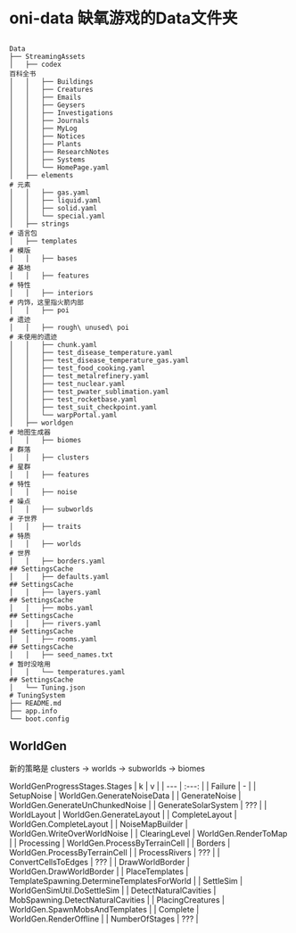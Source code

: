 # oni-data 缺氧游戏的Data文件夹

##

```
Data
├── StreamingAssets
│   ├── codex                                                                     百科全书
│   │   ├── Buildings
│   │   ├── Creatures
│   │   ├── Emails
│   │   ├── Geysers
│   │   ├── Investigations
│   │   ├── Journals
│   │   ├── MyLog
│   │   ├── Notices
│   │   ├── Plants
│   │   ├── ResearchNotes
│   │   ├── Systems
│   │   └── HomePage.yaml
│   ├── elements                                                                  # 元素
│   │   ├── gas.yaml
│   │   ├── liquid.yaml
│   │   ├── solid.yaml
│   │   └── special.yaml
│   ├── strings                                                                   # 语言包
│   ├── templates                                                                 # 模版
│   │   ├── bases                                                                   # 基地
│   │   ├── features                                                                # 特性
│   │   ├── interiors                                                               # 内饰，这里指火箭内部
│   │   ├── poi                                                                     # 遗迹
│   │   ├── rough\ unused\ poi                                                      # 未使用的遗迹
│   │   ├── chunk.yaml
│   │   ├── test_disease_temperature.yaml
│   │   ├── test_disease_temperature_gas.yaml
│   │   ├── test_food_cooking.yaml
│   │   ├── test_metalrefinery.yaml
│   │   ├── test_nuclear.yaml
│   │   ├── test_pwater_sublimation.yaml
│   │   ├── test_rocketbase.yaml
│   │   ├── test_suit_checkpoint.yaml
│   │   └── warpPortal.yaml
│   ├── worldgen                                                                  # 地图生成器
│   │   ├── biomes                                                                  # 群落
│   │   ├── clusters                                                                # 星群
│   │   ├── features                                                                # 特性
│   │   ├── noise                                                                   # 噪点
│   │   ├── subworlds                                                               # 子世界
│   │   ├── traits                                                                  # 特质
│   │   ├── worlds                                                                  # 世界
│   │   ├── borders.yaml                                                            ## SettingsCache
│   │   ├── defaults.yaml                                                           ## SettingsCache
│   │   ├── layers.yaml                                                             ## SettingsCache
│   │   ├── mobs.yaml                                                               ## SettingsCache
│   │   ├── rivers.yaml                                                             ## SettingsCache
│   │   ├── rooms.yaml                                                              ## SettingsCache
│   │   ├── seed_names.txt                                                          # 暂时没啥用
│   │   └── temperatures.yaml                                                       ## SettingsCache
│   └── Tuning.json                                                               # TuningSystem
├── README.md
├── app.info
└── boot.config
```

## WorldGen

新的策略是
clusters -> worlds -> subworlds -> biomes

WorldGenProgressStages.Stages
| k | v |
| --- | :---: |
| Failure | - |
| SetupNoise | WorldGen.GenerateNoiseData |
| GenerateNoise | WorldGen.GenerateUnChunkedNoise |
| GenerateSolarSystem | ??? |
| WorldLayout | WorldGen.GenerateLayout |
| CompleteLayout | WorldGen.CompleteLayout |
| NoiseMapBuilder | WorldGen.WriteOverWorldNoise |
| ClearingLevel | WorldGen.RenderToMap |
| Processing | WorldGen.ProcessByTerrainCell |
| Borders | WorldGen.ProcessByTerrainCell |
| ProcessRivers | ??? |
| ConvertCellsToEdges | ??? |
| DrawWorldBorder | WorldGen.DrawWorldBorder |
| PlaceTemplates | TemplateSpawning.DetermineTemplatesForWorld |
| SettleSim | WorldGenSimUtil.DoSettleSim |
| DetectNaturalCavities | MobSpawning.DetectNaturalCavities |
| PlacingCreatures | WorldGen.SpawnMobsAndTemplates |
| Complete | WorldGen.RenderOffline |
| NumberOfStages | ??? |

